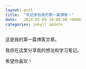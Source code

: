 ```yaml
---
layout: post
title:  "欢迎来到我的第一篇博客！"
date:   2024-05-09 10:00:00 +0800
categories: jekyll update
---
```


这是我的第一篇博客文章。

我将在这里分享我的想法和学习笔记。

希望你喜欢！ 